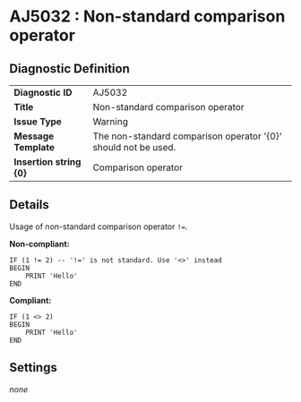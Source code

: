 # AJ5032 : Non-standard comparison operator

## Diagnostic Definition

<table>
  <tr>
    <td class="header"><b>Diagnostic ID</b></td>
    <td>AJ5032</td>
  </tr>
  <tr>
    <td class="header"><b>Title</b></td>
    <td>Non-standard comparison operator</td>
  </tr>
  <tr>
    <td class="header"><b>Issue Type</b></td>
    <td>Warning</td>
  </tr>
  <tr>
    <td class="header"><b>Message Template</b></td>
    <td>The non-standard comparison operator '{0}' should not be used.</td>
  </tr>
    <tr>
    <td class="header"><b>Insertion string {0}</b></td>
    <td>Comparison operator</td>
  </tr>

</table>

## Details

Usage of non-standard comparison operator `!=`.

**Non-compliant:**

```tsql
IF (1 != 2) -- '!=' is not standard. Use '<>' instead
BEGIN
    PRINT 'Hello'
END
```

**Compliant:**

```tsql
IF (1 <> 2)
BEGIN
    PRINT 'Hello'
END
```


## Settings

*none*

